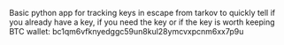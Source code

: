 Basic python app for tracking keys in escape from tarkov to quickly tell if you already have a key, if you need the key or if the key is worth keeping
BTC wallet: bc1qm6vfknyedggc59un8kul28ymcvxpcnm6xx7p9u
